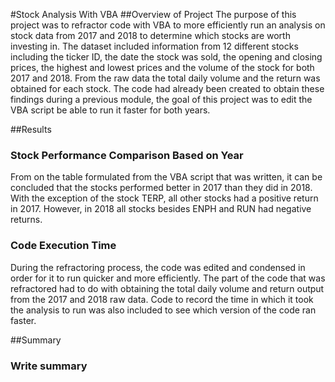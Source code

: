 #Stock Analysis With VBA
##Overview of Project
 The purpose of this project was to refractor code with VBA to more efficiently run an analysis on stock data from 2017 and 2018 to determine which stocks are worth investing in. The dataset included information from 12 different stocks including the ticker ID, the date the stock was sold, the opening and closing prices, the highest and lowest prices and the volume of the stock for both 2017 and 2018. From the raw data the total daily volume and the return was obtained for each stock. The code had already been created to obtain these findings during a previous module, the goal of this project was to edit the VBA script be able to run it faster for both years. 

##Results
### Stock Performance Comparison Based on Year
From on the table formulated from the VBA script that was written, it can be concluded that the stocks performed better in 2017 than they did in 2018. With the exception of the stock TERP, all other stocks had a positive return in 2017. However, in 2018 all stocks besides ENPH and RUN had negative returns.  

### Code Execution Time 
During the refractoring process, the code was edited and condensed in order for it to run quicker and more efficiently. The part of the code that was refractored had to do with obtaining the total daily volume and return output from the 2017 and 2018 raw data. Code to record the time in which it took the analysis to run was also included to see which version of the code ran faster. 

##Summary
### Write summary 